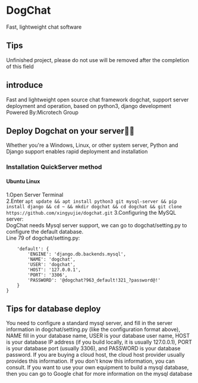 # DogChat
Fast, lightweight chat software

## Tips
Unfinished project, please do not use will be removed after the completion of this field
## introduce
Fast and lightweight open source chat framework dogchat, support server deployment and operation, based on python3, django development   
Powered By:Microtech Group
## Deploy Dogchat on your server🚀🚀
Whether you're a Windows, Linux, or other system server, Python and Django support enables rapid deployment and installation  
### Installation QuickServer method
#### Ubuntu Linux
1.Open Server Terminal  
2.Enter ```apt update && apt install python3 git mysql-server && pip install django && cd ~ && mkdir dogchat && cd dogchat && git clone https://github.com/xingyujie/dogchat.git```
3.Configuring the MySQL server:  
DogChat needs Mysql server support, we can go to dogchat/setting.py to configure the default database.  
Line 79 of dogchat/setting.py:  
```DATABASES = {
    'default': {
        'ENGINE': 'django.db.backends.mysql',
        'NAME': 'dogchat',
        'USER': 'dogchat',
        'HOST': '127.0.0.1',
        'PORT': '3306',
        'PASSWORD': '@dogchat?963_default!321_?password@!'
    }
}
```
## Tips for database deploy
You need to configure a standard mysql server, and fill in the server information in dogchat/setting.py (like the configuration format above), NAME fill in your database name, USER is your database user name, HOST is your database IP address (if you build locally, it is usually 127.0.0.1), PORT is your database port (usually 3306), and PASSWORD is your database password. If you are buying a cloud host, the cloud host provider usually provides this information. If you don't know this information, you can consult. If you want to use your own equipment to build a mysql database, then you can go to Google chat for more information on the mysql database







 
